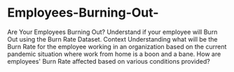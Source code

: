 # Employees-Burning-Out-
Are Your Employees Burning Out? Understand if your employee will Burn Out using the Burn Rate Dataset.                       Context Understanding what will be the Burn Rate for the employee working in an organization based on the current pandemic situation where work from home is a boon and a bane. How are employees' Burn Rate affected based on various conditions provided?
